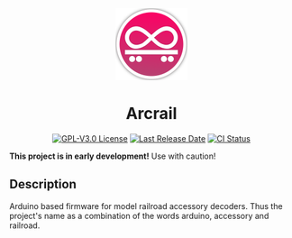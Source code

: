 <p align="center"><img src="docs/media/arcrail-circle-512.png" height="128" alt="Arcrail Logo" /></p>

<h1 align="center">Arcrail</h1>

<p align="center">
    <a href="/LICENSE"><img alt="GPL-V3.0 License" src="https://img.shields.io/github/license/markatk/arcrail.svg"></a>
    <a href="https://github.com/markatk/arcrail/releases"><img alt="Last Release Date" src="https://img.shields.io/github/release-date/markatk/arcrail"></a>
    <a href="https://github.com/markatk/arcrail/actions"><img alt="CI Status" src="https://github.com/markatk/arcrail/actions/workflows/test-builds.yml/badge.svg"></a>
</p>

__This project is in early development!__ Use with caution!

## Description

Arduino based firmware for model railroad accessory decoders. Thus the project's name as a combination of the words arduino, accessory and railroad.

